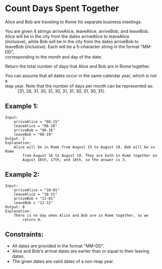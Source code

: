 # Count Days Spent Together

Alice and Bob are traveling to Rome for separate business meetings.

You are given 4 strings arriveAlice, leaveAlice, arriveBob, and leaveBob.  
Alice will be in the city from the dates arriveAlice to leaveAlice  
(inclusive), while Bob will be in the city from the dates arriveBob to  
leaveBob (inclusive). Each will be a 5-character string in the format "MM-DD",  
corresponding to the month and day of the date.

Return the total number of days that Alice and Bob are in Rome together.

You can assume that all dates occur in the same calendar year, which is not a  
leap year. Note that the number of days per month can be represented as:  
&emsp;&emsp;&emsp;[31, 28, 31, 30, 31, 30, 31, 31, 30, 31, 30, 31].

 

## Example 1:

    Input: 
        arriveAlice = "08-15"
        leaveAlice = "08-18"
        arriveBob = "08-16"
        leaveBob = "08-19"
    Output: 3
    Explanation: 
        Alice will be in Rome from August 15 to August 18. Bob will be in Rome 
            from August 16 to August 19. They are both in Rome together on 
            August 16th, 17th, and 18th, so the answer is 3.

## Example 2:

    Input: 
        arriveAlice = "10-01"
        leaveAlice = "10-31"
        arriveBob = "11-01"
        leaveBob = "12-31"
    Output: 0
    Explanation: 
        There is no day when Alice and Bob are in Rome together, so we 
            return 0.

 

## Constraints:

* All dates are provided in the format "MM-DD".
* Alice and Bob's arrival dates are earlier than or equal to their leaving  
dates.
* The given dates are valid dates of a non-leap year.

